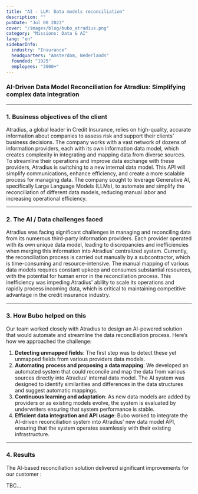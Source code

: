 ```yaml
---
title: "AI - LLM: Data models reconciliation"
description: ""
pubDate: "Jul 08 2022"
cover: "/images/blog/bubo_atradius.png"
category: "Missions: Data & AI"
lang: "en"
sidebarInfo:
  industry: "Insurance"
  headquarters: "Amsterdam, Nederlands"
  founded: "1925"
  employees: "3000+"
---
```


### **AI-Driven Data Model Reconciliation for Atradius: Simplifying complex data integration**

---

### **1. Business objectives of the client**

Atradius, a global leader in Credit Insurance, relies on high-quality, accurate information about companies to assess risk and support their clients’ business decisions. The company works with a vast network of dozens of information providers, each with its own information data model, which creates complexity in integrating and mapping data from diverse sources. To streamline their operations and improve data exchange with these providers, Atradius is switching to a new internal data model. This API will simplify communications, enhance efficiency, and create a more scalable process for managing data. 
The company sought to leverage Generative AI, specifically Large Language Models (LLMs), to automate and simplify the reconciliation of different data models, reducing manual labor and increasing operational efficiency.

---

### **2. The AI / Data challenges faced**

Atradius was facing significant challenges in managing and reconciling data from its numerous third-party information providers. Each provider operated with its own unique data model, leading to discrepancies and inefficiencies when merging this information into Atradius’ centralized system. Currently, the reconciliation process is carried out manually by a subcontractor, which is time-consuming and resource-intensive. The manual mapping of various data models requires constant upkeep and consumes substantial resources, with the potential for human error in the reconciliation process. This inefficiency was impeding Atradius' ability to scale its operations and rapidly process incoming data, which is critical to maintaining competitive advantage in the credit insurance industry.

---

### **3. How Bubo helped on this**

Our team worked closely with Atradius to design an AI-powered solution that would automate and streamline the data reconciliation process. Here’s how we approached the challenge:

1. **Detecting unmapped fields**: The first step was to detect these yet unmapped fields from various providers data models.
2. **Automating process and proposing a data mapping**: We developed an automated system that could reconcile and map the data from various sources directly into Atradius’ internal data model. The AI system was designed to identify similarities and differences in the data structures and suggest automatic mappings.
3. **Continuous learning and adaptation**: As new data models are added by providers or as existing models evolve, the system is evaluated by underwriters ensuring that system performance is stable.
4. **Efficient data integration and API usage**: Bubo worked to integrate the AI-driven reconciliation system into Atradius’ new data model API, ensuring that the system operates seamlessly with their existing infrastructure.

---

### **4. Results**

The AI-based reconciliation solution delivered significant improvements for our customer :

TBC...